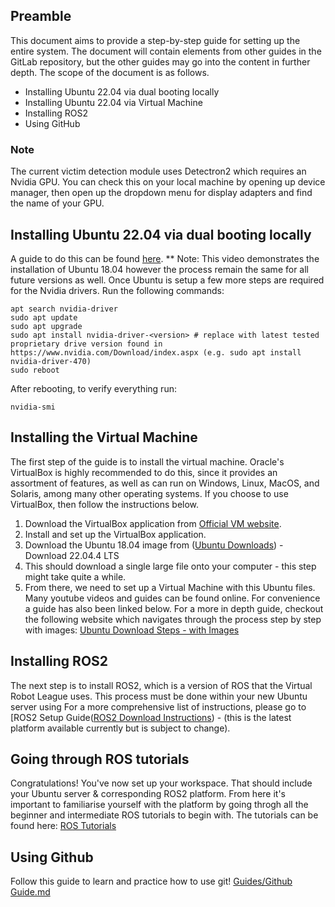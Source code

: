 ## Preamble

This document aims to provide a step-by-step guide for setting up the entire system. The document will contain elements from other guides in the GitLab repository, but the other guides may go into the content in further depth. The scope of the document is as follows. 

* Installing Ubuntu 22.04 via dual booting locally
* Installing Ubuntu 22.04 via Virtual Machine
* Installing ROS2
* Using GitHub

### Note 

The current victim detection module uses Detectron2 which requires an Nvidia GPU. You can check this on your local machine by opening up device manager, then open up the dropdown menu for display adapters and find the name of your GPU. 

## Installing Ubuntu 22.04 via dual booting locally
A guide to do this can be found [here](https://www.youtube.com/watch?v=u5QyjHIYwTQ). 
** Note: This video demonstrates the installation of Ubuntu 18.04 however the process remain the same for all future versions as well.
Once Ubuntu is setup a few more steps are required for the Nvidia drivers. Run the following commands:
```
apt search nvidia-driver
sudo apt update
sudo apt upgrade
sudo apt install nvidia-driver-<version> # replace with latest tested proprietary drive version found in https://www.nvidia.com/Download/index.aspx (e.g. sudo apt install nvidia-driver-470)
sudo reboot
```
After rebooting, to verify everything run:
```
nvidia-smi
```

## Installing the Virtual Machine

The first step of the guide is to install the virtual machine. Oracle's VirtualBox is highly recommended to do this, since it provides an assortment of features, as well as can run on Windows, Linux, MacOS, and Solaris, among many other operating systems. If you choose to use VirtualBox, then follow the instructions below.

1) Download the VirtualBox application from [Official VM website](https://www.virtualbox.org/wiki/Downloads).
2) Install and set up the VirtualBox application.
3) Download the Ubuntu 18.04 image from ([Ubuntu Downloads](https://ubuntu.com/download/desktop)) - Download 22.04.4 LTS
4) This should download a single large file onto your computer - this step might take quite a while.
5) From there, we need to set up a Virtual Machine with this Ubuntu files. Many youtube videos and guides can be found online. For convenience a guide has also been linked below.
For a more in depth guide, checkout the following website which navigates through the process step by step with images: [Ubuntu Download Steps - with Images](https://medium.com/@fildzaanf/how-to-install-ubuntu-22-04-1-server-on-virtualbox-fe9ab1e0e8)

## Installing ROS2

The next step is to install ROS2, which is a version of ROS that the Virtual Robot League uses. This process must be done within your new Ubuntu server using For a more comprehensive list of instructions, please go to [ROS2 Setup Guide([ROS2 Download Instructions](https://docs.ros.org/en/iron/Installation/Ubuntu-Install-Debians.html)) - (this is the latest platform available currently but is subject to change).

## Going through ROS tutorials

Congratulations! You've now set up your workspace. That should include your Ubuntu server & corresponding ROS2 platform. From here it's important to familiarise yourself with the platform by going throgh all the beginner and intermediate ROS tutorials to begin with. The tutorials can be found here:
[ROS Tutorials](https://docs.ros.org/en/iron/Tutorials.html)

## Using Github
Follow this guide to learn and practice how to use git! [Guides/Github Guide.md](https://github.com/a-marugan/AI4Everyone-Rescue/blob/main/Guides/GitHub%20Guide.md)



